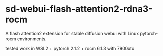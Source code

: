 # sd-webui-flash-attention2-rdna3-rocm
A flash attention2 extension for stable diffusion webui with Linux pytorch-rocm environments.

tested work in WSL2 + pytorch 2.1.2 + rocm 6.1.3 with 7900xtx

